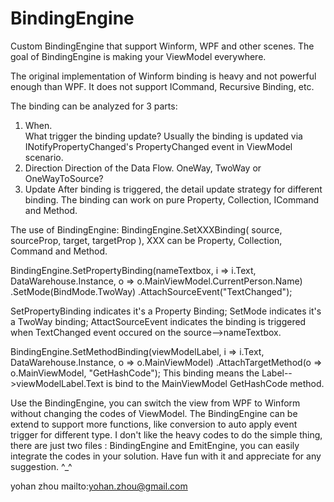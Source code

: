 BindingEngine
=============

Custom BindingEngine that support Winform, WPF and other scenes. 
The goal of BindingEngine is making your ViewModel everywhere.

The original implementation of Winform binding is heavy and not powerful enough than WPF.
It does not support ICommand, Recursive Binding, etc.

The binding can be analyzed for 3 parts:
1. When.   
   What trigger the binding update? Usually the binding is updated via INotifyPropertyChanged's PropertyChanged event in ViewModel scenario.
2. Direction
   Direction of the Data Flow. OneWay, TwoWay or OneWayToSource?
3. Update
   After binding is triggered, the detail update strategy for different binding.
   The binding can work on pure Property, Collection, ICommand and Method.

The use of BindingEngine:
BindingEngine.SetXXXBinding( source, sourceProp, target, targetProp ), XXX can be Property, Collection, Command and Method.

BindingEngine.SetPropertyBinding(nameTextbox, i => i.Text, DataWarehouse.Instance, o => o.MainViewModel.CurrentPerson.Name)
             .SetMode(BindMode.TwoWay)
             .AttachSourceEvent("TextChanged");

SetPropertyBinding indicates it's a Property Binding;
SetMode indicates it's a TwoWay binding;
AttactSourceEvent indicates the binding is triggered when TextChanged event occured on the source-->nameTextbox. 

BindingEngine.SetMethodBinding(viewModelLabel, i => i.Text, DataWarehouse.Instance, o => o.MainViewModel)
             .AttachTargetMethod<DataWarehouse>(o => o.MainViewModel, "GetHashCode");
This binding means the Label-->viewModelLabel.Text is bind to the MainViewModel GetHashCode method.

Use the BindingEngine, you can switch the view from WPF to Winform without changing the codes of ViewModel.
The BindingEngine can be extend to support more functions, like conversion to auto apply event trigger for different type.
I don't like the heavy codes to do the simple thing, there are just two files : BindingEngine and EmitEngine, you can easily integrate the codes in your solution.
Have fun with it and appreciate for any suggestion. ^_^

yohan zhou
mailto:yohan.zhou@gmail.com

